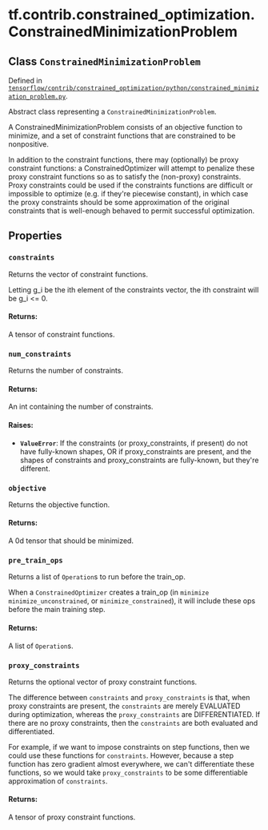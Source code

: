 <div itemscope itemtype="http://developers.google.com/ReferenceObject">
<meta itemprop="name" content="tf.contrib.constrained_optimization.ConstrainedMinimizationProblem" />
<meta itemprop="path" content="Stable" />
<meta itemprop="property" content="constraints"/>
<meta itemprop="property" content="num_constraints"/>
<meta itemprop="property" content="objective"/>
<meta itemprop="property" content="pre_train_ops"/>
<meta itemprop="property" content="proxy_constraints"/>
</div>

# tf.contrib.constrained_optimization.ConstrainedMinimizationProblem

## Class `ConstrainedMinimizationProblem`





Defined in [`tensorflow/contrib/constrained_optimization/python/constrained_minimization_problem.py`](/code/stable/tensorflow/contrib/constrained_optimization/python/constrained_minimization_problem.py).

Abstract class representing a `ConstrainedMinimizationProblem`.

A ConstrainedMinimizationProblem consists of an objective function to
minimize, and a set of constraint functions that are constrained to be
nonpositive.

In addition to the constraint functions, there may (optionally) be proxy
constraint functions: a ConstrainedOptimizer will attempt to penalize these
proxy constraint functions so as to satisfy the (non-proxy) constraints. Proxy
constraints could be used if the constraints functions are difficult or
impossible to optimize (e.g. if they're piecewise constant), in which case the
proxy constraints should be some approximation of the original constraints
that is well-enough behaved to permit successful optimization.

## Properties

<h3 id="constraints"><code>constraints</code></h3>

Returns the vector of constraint functions.

Letting g_i be the ith element of the constraints vector, the ith constraint
will be g_i <= 0.

#### Returns:

A tensor of constraint functions.

<h3 id="num_constraints"><code>num_constraints</code></h3>

Returns the number of constraints.

#### Returns:

An int containing the number of constraints.


#### Raises:

* <b>`ValueError`</b>: If the constraints (or proxy_constraints, if present) do not
    have fully-known shapes, OR if proxy_constraints are present, and the
    shapes of constraints and proxy_constraints are fully-known, but they're
    different.

<h3 id="objective"><code>objective</code></h3>

Returns the objective function.

#### Returns:

A 0d tensor that should be minimized.

<h3 id="pre_train_ops"><code>pre_train_ops</code></h3>

Returns a list of `Operation`s to run before the train_op.

When a `ConstrainedOptimizer` creates a train_op (in `minimize`
`minimize_unconstrained`, or `minimize_constrained`), it will include these
ops before the main training step.

#### Returns:

A list of `Operation`s.

<h3 id="proxy_constraints"><code>proxy_constraints</code></h3>

Returns the optional vector of proxy constraint functions.

The difference between `constraints` and `proxy_constraints` is that, when
proxy constraints are present, the `constraints` are merely EVALUATED during
optimization, whereas the `proxy_constraints` are DIFFERENTIATED. If there
are no proxy constraints, then the `constraints` are both evaluated and
differentiated.

For example, if we want to impose constraints on step functions, then we
could use these functions for `constraints`. However, because a step
function has zero gradient almost everywhere, we can't differentiate these
functions, so we would take `proxy_constraints` to be some differentiable
approximation of `constraints`.

#### Returns:

A tensor of proxy constraint functions.



